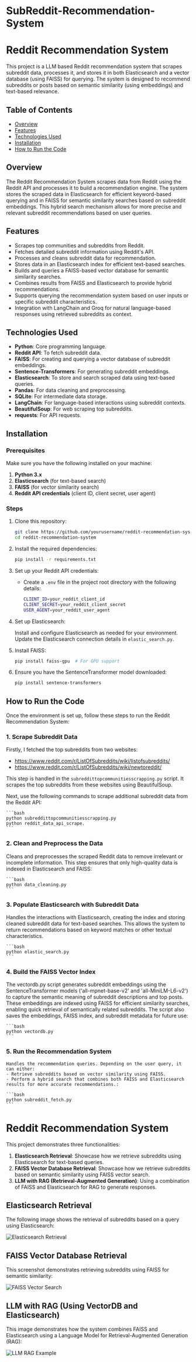 # SubReddit-Recommendation-System

# Reddit Recommendation System

This project is a LLM based Reddit recommendation system that scrapes subreddit data, processes it, and stores it in both Elasticsearch and a vector database (using FAISS) for querying. The system is designed to recommend subreddits or posts based on semantic similarity (using embeddings) and text-based relevance.

## Table of Contents

- [Overview](#overview)
- [Features](#features)
- [Technologies Used](#technologies-used)
- [Installation](#installation)
- [How to Run the Code](#how-to-run-the-code)

## Overview

The Reddit Recommendation System scrapes data from Reddit using the Reddit API and processes it to build a recommendation engine. The system stores the scraped data in Elasticsearch for efficient keyword-based querying and in FAISS for semantic similarity searches based on subreddit embeddings. This hybrid search mechanism allows for more precise and relevant subreddit recommendations based on user queries.

## Features

- Scrapes top communities and subreddits from Reddit.
- Fetches detailed subreddit information using Reddit's API.
- Processes and cleans subreddit data for recommendation.
- Stores data in an Elasticsearch index for efficient text-based searches.
- Builds and queries a FAISS-based vector database for semantic similarity searches.
- Combines results from FAISS and Elasticsearch to provide hybrid recommendations.
- Supports querying the recommendation system based on user inputs or specific subreddit characteristics.
- Integration with LangChain and Groq for natural language-based responses using retrieved subreddits as context.

## Technologies Used

- **Python**: Core programming language.
- **Reddit API**: To fetch subreddit data.
- **FAISS**: For creating and querying a vector database of subreddit embeddings.
- **Sentence-Transformers**: For generating subreddit embeddings.
- **Elasticsearch**: To store and search scraped data using text-based queries.
- **Pandas**: For data cleaning and preprocessing.
- **SQLite**: For intermediate data storage.
- **LangChain**: For language-based interactions using subreddit contexts.
- **BeautifulSoup**: For web scraping top subreddits.
- **requests**: For API requests.

## Installation

### Prerequisites

Make sure you have the following installed on your machine:

1. **Python 3.x**
2. **Elasticsearch** (for text-based search)
3. **FAISS** (for vector similarity search)
4. **Reddit API credentials** (client ID, client secret, user agent)

### Steps

1. Clone this repository:

   ```bash
   git clone https://github.com/yourusername/reddit-recommendation-system.git
   cd reddit-recommendation-system

2. Install the required dependencies:

    ```bash
    pip install -r requirements.txt
    ```

3. Set up your Reddit API credentials:

    - Create a `.env` file in the project root directory with the following details:

      ```bash
      CLIENT_ID=your_reddit_client_id
      CLIENT_SECRET=your_reddit_client_secret
      USER_AGENT=your_reddit_user_agent
      ```

4. Set up Elasticsearch:

    Install and configure Elasticsearch as needed for your environment. Update the Elasticsearch connection details in `elastic_search.py`.

5. Install FAISS:

    ```bash
    pip install faiss-gpu  # For GPU support
    ```

6. Ensure you have the SentenceTransformer model downloaded:

    ```bash
    pip install sentence-transformers
    ```

## How to Run the Code

Once the environment is set up, follow these steps to run the Reddit Recommendation System:

### 1. Scrape Subreddit Data

Firstly, I fetched the top subreddits from two websites:

- https://www.reddit.com/r/ListOfSubreddits/wiki/listofsubreddits/
- https://www.reddit.com/r/ListOfSubreddits/wiki/newtoreddit/

This step is handled in the `subreddittopcommunitiesscrapping.py` script. It scrapes the top subreddits from these websites using BeautifulSoup.

Next, use the following commands to scrape additional subreddit data from the Reddit API:

    ```bash
    python subreddittopcommunitiesscrapping.py
    python reddit_data_api_scrape.
    ```
### 2. Clean and Preprocess the Data

Cleans and preprocesses the scraped Reddit data to remove irrelevant or incomplete information. This step ensures that only high-quality data is indexed in Elasticsearch and FAISS:

    ```bash
    python data_cleaning.py
    ```

### 3. Populate Elasticsearch with Subreddit Data

Handles the interactions with Elasticsearch, creating the index and storing cleaned subreddit data for text-based searches. This allows the system to return recommendations based on keyword matches or other textual characteristics.

    ```bash
    python elastic_search.py
    ```

### 4. Build the FAISS Vector Index

The vectordb.py script generates subreddit embeddings using the SentenceTransformer models ('all-mpnet-base-v2' and 'all-MiniLM-L6-v2') to capture the semantic meaning of subreddit descriptions and top posts. These embeddings are indexed using FAISS for efficient similarity searches, enabling quick retrieval of semantically related subreddits. The script also saves the embeddings, FAISS index, and subreddit metadata for future use:

    ```bash
    python vectordb.py
    ```

### 5. Run the Recommendation System

    Handles the recommendation queries. Depending on the user query, it can either:
    - Retrieve subreddits based on vector similarity using FAISS.
    - Perform a hybrid search that combines both FAISS and Elasticsearch results for more accurate recommendations.:

    ```bash
    python subreddit_fetch.py
    ```

# Reddit Recommendation System

This project demonstrates three functionalities:

1. **Elasticsearch Retrieval**: Showcase how we retrieve subreddits using Elasticsearch for text-based queries.
2. **FAISS Vector Database Retrieval**: Showcase how we retrieve subreddits based on semantic similarity using FAISS vector search.
3. **LLM with RAG (Retrieval-Augmented Generation)**: Using a combination of FAISS and Elasticsearch for RAG to generate responses.

## Elasticsearch Retrieval

The following image shows the retrieval of subreddits based on a query using Elasticsearch:

![Elasticsearch Retrieval](images/Elastic_Search_Example.jpg)

## FAISS Vector Database Retrieval

This screenshot demonstrates retrieving subreddits using FAISS for semantic similarity:

![FAISS Vector Search](images/FAISS_Seach.jpg)

## LLM with RAG (Using VectorDB and Elasticsearch)

This image demonstrates how the system combines FAISS and Elasticsearch using a Language Model for Retrieval-Augmented Generation (RAG):

![LLM RAG Example](images/rag.jpg)




